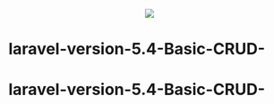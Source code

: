 <p align="center"><img src="https://laravel.com/assets/img/components/logo-laravel.svg"></p>

# laravel-version-5.4-Basic-CRUD-
# laravel-version-5.4-Basic-CRUD-


